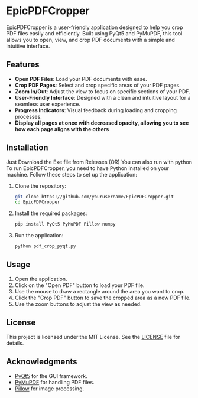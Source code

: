 # EpicPDFCropper

EpicPDFCropper is a user-friendly application designed to help you crop PDF files easily and efficiently. Built using PyQt5 and PyMuPDF, this tool allows you to open, view, and crop PDF documents with a simple and intuitive interface.

## Features

- **Open PDF Files**: Load your PDF documents with ease.
- **Crop PDF Pages**: Select and crop specific areas of your PDF pages.
- **Zoom In/Out**: Adjust the view to focus on specific sections of your PDF.
- **User-Friendly Interface**: Designed with a clean and intuitive layout for a seamless user experience.
- **Progress Indicators**: Visual feedback during loading and cropping processes.
- **Display all pages at once with decreased opacity, allowing you to see how each page aligns with the others**

## Installation

Just Download the Exe file from Releases
(OR)
You can also run with python
To run EpicPDFCropper, you need to have Python installed on your machine. Follow these steps to set up the application:

1. Clone the repository:
   ```bash
   git clone https://github.com/yourusername/EpicPDFCropper.git
   cd EpicPDFCropper
   ```

2. Install the required packages:
   ```bash
   pip install PyQt5 PyMuPDF Pillow numpy
   ```

3. Run the application:
   ```bash
   python pdf_crop_pyqt.py
   ```


## Usage

1. Open the application.
2. Click on the "Open PDF" button to load your PDF file.
3. Use the mouse to draw a rectangle around the area you want to crop.
4. Click the "Crop PDF" button to save the cropped area as a new PDF file.
5. Use the zoom buttons to adjust the view as needed.

## License

This project is licensed under the MIT License. See the [LICENSE](LICENSE) file for details.

## Acknowledgments

- [PyQt5](https://www.riverbankcomputing.com/software/pyqt/intro) for the GUI framework.
- [PyMuPDF](https://pymupdf.readthedocs.io/en/latest/) for handling PDF files.
- [Pillow](https://python-pillow.org/) for image processing.
